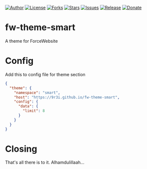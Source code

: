 
[![Author](https://img.shields.io/badge/author-9r3i-lightgrey.svg)](https://github.com/9r3i)
[![License](https://img.shields.io/github/license/9r3i/fw-theme-smart.svg)](https://github.com/9r3i/fw-theme-smart/blob/master/LICENSE)
[![Forks](https://img.shields.io/github/forks/9r3i/fw-theme-smart.svg)](https://github.com/9r3i/fw-theme-smart/network)
[![Stars](https://img.shields.io/github/stars/9r3i/fw-theme-smart.svg)](https://github.com/9r3i/fw-theme-smart/stargazers)
[![Issues](https://img.shields.io/github/issues/9r3i/fw-theme-smart.svg)](https://github.com/9r3i/fw-theme-smart/issues)
[![Release](https://img.shields.io/github/release/9r3i/fw-theme-smart.svg)](https://github.com/9r3i/fw-theme-smart/releases)
[![Donate](https://img.shields.io/badge/donate-paypal-orange.svg)](https://paypal.me/9r3i)


# fw-theme-smart
A theme for ForceWebsite


# Config
Add this to config file for theme section
```json
{
  "theme": {
    "namespace": "smart",
    "host": "https://9r3i.github.io/fw-theme-smart",
    "config": {
      "data": {
        "limit": 8
      }
    }
  }
}
```


# Closing
That's all there is to it. Alhamdulillaah...


